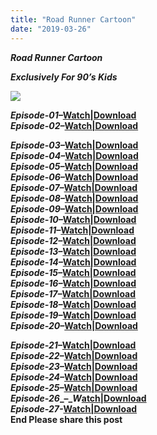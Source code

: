 ```yaml
---
title: "Road Runner Cartoon"
date: "2019-03-26"
---
```


_**Road Runner Cartoon**_  
  
 _**Exclusively For 90’s Kids**_  
   

 _**[![](https://www.kevinmccorrytv.ca/wile1.jpg)](http://www.kevinmccorrytv.ca/wile1.jpg)**_ 

  
  
[](https://www.blogger.com/u/1/null)_**Episode-01**_**_–_[Watch|Download](https://www.dailymotion.com/video/x4rq3yj?playlist=x4na7u)**  
_**Episode-02**_**_–_[Watch|Download](https://www.dailymotion.com/video/x4pxu2a?playlist=x4na7u)**  
  
  
_**Episode-03**_**_–_[Watch|Download](https://www.dailymotion.com/video/x4rq6rk?playlist=x4na7u)**  
_**Episode-04**_**_–_[Watch|Download](https://www.dailymotion.com/video/x4rq8sz?playlist=x4na7u)**  
_**Episode-05**_**_–_[Watch|Download](https://www.dailymotion.com/video/x4rqku2?playlist=x4na7u)**  
_**Episode-06**_**_–_[Watch|Download](https://www.dailymotion.com/video/x523mwi?playlist=x4na7u)**  
_**Episode-07**_**_–_[Watch|Download](https://www.dailymotion.com/video/x4rsgxb?playlist=x4na7u)**  
_**Episode-08**_**_–_[Watch|Download](https://www.dailymotion.com/video/x4q3tll?playlist=x4na7u)**  
_**Episode-09**_**_–_[Watch|Download](https://www.dailymotion.com/video/x523som?playlist=x4na7u)**  
_**Episode-10**_**_–_[Watch|Download](https://www.dailymotion.com/video/x4q494b?playlist=x4na7u)**  
_**Episode-11**_**_–_[Watch|Download](https://www.dailymotion.com/video/x4q4d46?playlist=x4na7u)**  
_**Episode-12**_**_–_[Watch|Download](https://www.dailymotion.com/video/x523qmz?playlist=x4na7u)**  
_**Episode-13**_**_–_[Watch|Download](https://www.dailymotion.com/video/x4q4lju?playlist=x4na7u)**  
_**Episode-14**_**_–_[Watch|Download](https://www.dailymotion.com/video/x4q7gzu?playlist=x4na7u)**  
_**Episode-15**_**_–_[Watch|Download](https://www.dailymotion.com/video/x4q94t9?playlist=x4na7u)**  
_**Episode-16**_**_–_[Watch|Download](https://www.dailymotion.com/video/x4qa5tw?playlist=x4na7u)**  
_**Episode-17**_**_–_[Watch|Download](https://www.dailymotion.com/video/x4qa9fc?playlist=x4na7u)**  
_**Episode-18**_**_–_[Watch|Download](https://www.dailymotion.com/video/x4qac88?playlist=x4na7u)**  
_**Episode-19**_**_–_[Watch|Download](https://www.dailymotion.com/video/x4qahon?playlist=x4na7u)**  
_**Episode-20**_**_–_[Watch|Download](https://www.dailymotion.com/video/x4qalu9?playlist=x4na7u)**  
  
  
_**Episode-21**_**_–_[Watch|Download](https://www.dailymotion.com/video/x4qfvi3?playlist=x4na7u)**  
_**Episode-22**_**_–_[Watch|Download](https://www.dailymotion.com/video/x4qfyuj?playlist=x4na7u)**  
_**Episode-23**_**_–_[Watch|Download](https://www.dailymotion.com/video/x4qg34y?playlist=x4na7u)**  
_**Episode-24**_**_–_[Watch|Download](https://www.dailymotion.com/video/x4qg5tw?playlist=x4na7u)**  
_**Episode-25**_**_–_[Watch|Download](https://www.dailymotion.com/video/x4qg996?playlist=x4na7u)**  
_**Episode-26**_**_–__W_[atch|Download](https://www.dailymotion.com/video/x4qgc0s)**  
**_Episode-27-_[Watch|Download](https://www.dailymotion.com/video/x4qgem2)**  
 **End Please share this post**
